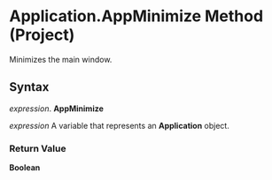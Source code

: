 
# Application.AppMinimize Method (Project)

Minimizes the main window.


## Syntax

 _expression_. **AppMinimize**

 _expression_ A variable that represents an **Application** object.


### Return Value

 **Boolean**


